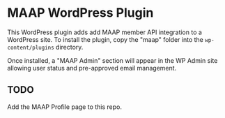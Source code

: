 # MAAP WordPress Plugin

This WordPress plugin adds add MAAP member API integration to a WordPress site. To install the plugin, copy the "maap" folder into the `wp-content/plugins` directory.

Once installed, a "MAAP Admin" section will appear in the WP Admin site allowing user status and pre-approved email management.

## TODO

Add the MAAP Profile page to this repo.
